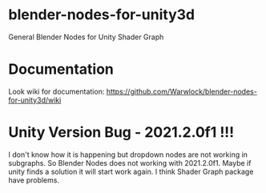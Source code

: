 # blender-nodes-for-unity3d
General Blender Nodes for Unity Shader Graph

# Documentation
Look wiki for documentation:
https://github.com/Warwlock/blender-nodes-for-unity3d/wiki

# Unity Version Bug - 2021.2.0f1 !!!
I don't know how it is happening but dropdown nodes are not working in subgraphs. So Blender Nodes does not working with 2021.2.0f1. Maybe if unity finds a solution it will start work again. I think Shader Graph package have problems.
